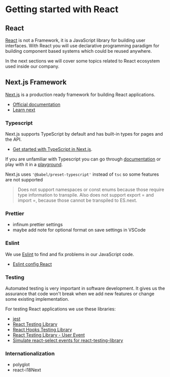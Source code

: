 # Getting started with React

## React

[React](https://reactjs.org/) is not a Framework, it is a JavaScript library for building user interfaces.
With React you will use declarative programming paradigm for building component based systems which could be reused anywhere.

In the next sections we will cover some topics related to React ecosystem used inside our company.

## Next.js Framework

[Next.js](https://nextjs.org/) is a production ready framework for building React applications.

- [Official documentation](https://nextjs.org/docs/getting-started)
- [Learn next](https://nextjs.org/learn/basics/create-nextjs-app)

### Typescript

Next.js supports TypeScript by default and has built-in types for pages and the API.
- [Get started with TypeScript in Next.js](https://nextjs.org/docs/basic-features/typescript).


If you are unfamiliar with Typescript you can go through [documentation](https://www.typescriptlang.org/docs/home.html) or play with it in a [playground](https://www.typescriptlang.org/play/index.html).

Next.js uses `'@babel/preset-typescript'` instead of `tsc` so some features are not supported

> Does not support namespaces or const enums because those require type information to transpile. Also does not support export = and import =, because those cannot be transpiled to ES.next.

### Prettier

- infinum prettier settings
- maybe add note for optional format on save settings in VSCode

### Eslint

We use [Eslint](https://eslint.org/) to find and fix problems in our JavaScript code.

- [Eslint config React](https://www.npmjs.com/package/@infinumjs/eslint-config-react)

### Testing

Automated testing is very important in software development. It gives us the assurance that code won't break when we add new features or change some existing implementation.

For testing React applications we use these libraries:
- [jest](https://jestjs.io/)
- [React Testing Library](https://testing-library.com/docs/react-testing-library/intro)
- [React Hooks Testing Library](https://github.com/testing-library/react-hooks-testing-library)
- [React Testing Library - User Event](https://github.com/testing-library/user-event)
- [Simulate react-select events for react-testing-library](https://github.com/romgain/react-select-event)

### Internationalization

- polyglot
- react-i18Next
